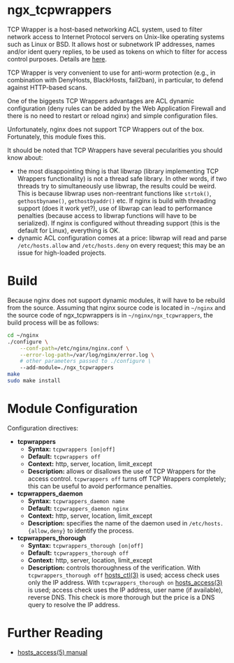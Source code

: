 # ngx_tcpwrappers

TCP Wrapper is a host-based networking ACL system, used to filter network access to Internet Protocol servers on
Unix-like operating systems such as Linux or BSD. It allows host or subnetwork IP addresses, names and/or ident
query replies, to be used as tokens on which to filter for access control purposes. Details are [here](http://linux.die.net/man/5/hosts_access).

TCP Wrapper is very convenient to use for anti-worm protection (e.g., in combination with DenyHosts, BlackHosts, fail2ban),
in particular, to defend against HTTP-based scans.

One of the biggests TCP Wrappers advantages are ACL dynamic configuration (deny rules can be added by the
Web Application Firewall and there is no need to restart or reload nginx) and simple configuration files.

Unfortunately, nginx does not support TCP Wrappers out of the box. Fortunately, this module fixes this.

It should be noted that TCP Wrappers have several pecularities you should know about:
* the most disappointing thing is that libwrap (library implementing TCP Wrappers functionality) is not a thread safe library.
In other words, if two threads try to simultaneously use libwrap, the results could be weird.
This is because libwrap uses non-reentrant functions like `strtok()`, `gethostbyname()`, `gethostbyaddr()` etc.
If nginx is build with threading support (does it work yet?), use of libwrap can lead to performance penalties
(because access to libwrap functions will have to be serialized). If nginx is configured without threading support
(this is the default for Linux), everything is OK.
* dynamic ACL configuration comes at a price: libwrap will read and parse `/etc/hosts.allow` and `/etc/hosts.deny`
on every request; this may be an issue for high-loaded projects.

# Build

Because nginx does not support dynamic modules, it will have to be rebuild from the source.
Assuming that nginx source code is located in `~/nginx` and the source code of ngx_tcpwrappers is in `~/nginx/ngx_tcpwrappers`,
the build process will be as follows:

```bash
cd ~/nginx
./configure \
    --conf-path=/etc/nginx/nginx.conf \
    --error-log-path=/var/log/nginx/error.log \
    # other parameters passed to ./configure \
    --add-module=./ngx_tcpwrappers
make
sudo make install
```

# Module Configuration

Configuration directives:

* **tcpwrappers**
  * **Syntax:** `tcpwrappers [on|off]`
  * **Default:** `tcpwrappers off`
  * **Context:** http, server, location, limit_except
  * **Description:** allows or disallows the use of TCP Wrappers for the access control.
`tcpwrappers off` turns off TCP Wrappers completely; this can be useful to avoid performance penalties.
* **tcpwrappers_daemon**
  * **Syntax:** `tcpwrappers_daemon name`
  * **Default:** `tcpwrappers_daemon nginx`
  * **Context:** http, server, location, limit_except
  * **Description:** specifies the name of the daemon used in `/etc/hosts.{allow,deny}` to identify the process.
* **tcpwrappers_thorough**
  * **Syntax:** `tcpwrappers_thorough [on|off]`
  * **Default:** `tcpwrappers_thorough off`
  * **Context:** http, server, location, limit_except
  * **Description:** controls thoroughness of the verification.
With `tcpwrappers_thorough off` [hosts_ctl(3)](http://linux.die.net/man/3/hosts_ctl) is used; access check uses only the IP address.
With `tcpwrappers_thorough on` [hosts_access(3)](http://linux.die.net/man/3/hosts_access) is used; access check uses the IP address, user name (if available),
reverse DNS. This check is more thorough but the price is a DNS query to resolve the IP address.

# Further Reading
* [hosts_access(5) manual](http://linux.die.net/man/5/hosts_access)

